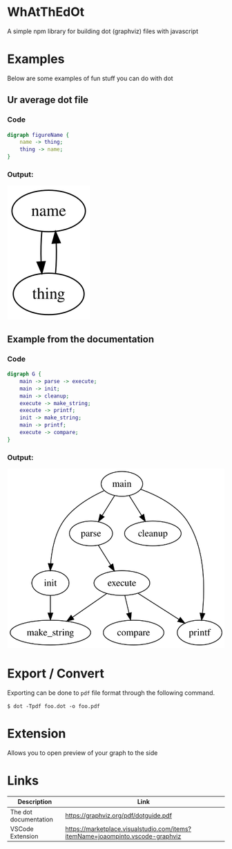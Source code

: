 # WhAtThEdOt
A simple npm library for building dot (graphviz) files with javascript

# Examples
Below are some examples of fun stuff you can do with dot
## Ur average dot file
### Code
```dot
digraph figureName {
    name -> thing;
    thing -> name;
}
```
### Output:
![](./examples/basic.dot.svg)

## Example from the documentation
### Code
```dot
digraph G {
    main -> parse -> execute;
    main -> init;
    main -> cleanup;
    execute -> make_string;
    execute -> printf;
    init -> make_string;
    main -> printf;
    execute -> compare;
}
```
### Output:
![](./examples/docs.dot.svg)

# Export / Convert
Exporting can be done to `pdf` file format through the following command.
```shell
$ dot -Tpdf foo.dot -o foo.pdf
```

# Extension
Allows you to open preview of your graph to the side

# Links
| Description | Link |
| --------- | ---- |
| The dot documentation | https://graphviz.org/pdf/dotguide.pdf |
| VSCode Extension | https://marketplace.visualstudio.com/items?itemName=joaompinto.vscode-graphviz |